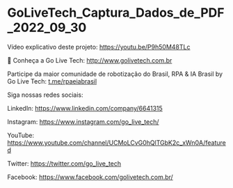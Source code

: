 # GoLiveTech_Captura_Dados_de_PDF_2022_09_30

Vídeo explicativo deste projeto: https://youtu.be/P9h50M48TLc

🚀 Conheça a Go Live Tech: http://www.golivetech.com.br 

Participe da maior comunidade de robotização do Brasil, RPA & IA Brasil by Go Live Tech: [t.me/rpaeiabrasil ](http://t.me/rpaeiabrasil)
 
Siga nossas redes sociais:

LinkedIn: https://www.linkedin.com/company/6641315

Instagram: https://www.instagram.com/go_live_tech/

YouTube: https://www.youtube.com/channel/UCMoLCvG0hQlTGbK2c_xWn0A/featured

Twitter: https://twitter.com/go_live_tech

Facebook: https://www.facebook.com/golivetech.com.br/ 
